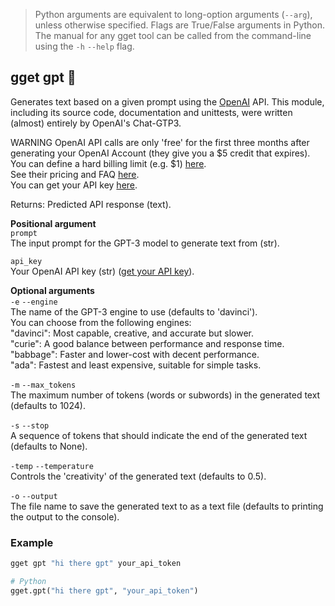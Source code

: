 > Python arguments are equivalent to long-option arguments (`--arg`), unless otherwise specified. Flags are True/False arguments in Python. The manual for any gget tool can be called from the command-line using the `-h` `--help` flag.  
## gget gpt 💬
Generates text based on a given prompt using the [OpenAI](https://openai.com/) API. This module, including its source code, documentation and unittests, were written (almost) entirely by OpenAI's Chat-GTP3.  

WARNING OpenAI API calls are only 'free' for the first three months after generating your OpenAI Account (they give you a $5 credit that expires).  
You can define a hard billing limit (e.g. $1) [here](https://platform.openai.com/account/billing/limits).  
See their pricing and FAQ [here](https://openai.com/pricing).  
You can get your API key [here](https://platform.openai.com/account/api-keys).  

Returns: Predicted API response (text).  

**Positional argument**  
`prompt`  
The input prompt for the GPT-3 model to generate text from (str).  

`api_key`  
Your OpenAI API key (str) ([get your API key](https://platform.openai.com/account/api-keys)).  

**Optional arguments**  
`-e` `--engine`  
The name of the GPT-3 engine to use (defaults to 'davinci').  
You can choose from the following engines:  
    "davinci": Most capable, creative, and accurate but slower.  
    "curie": A good balance between performance and response time.  
    "babbage": Faster and lower-cost with decent performance.  
    "ada": Fastest and least expensive, suitable for simple tasks.  

`-m` `--max_tokens`   
The maximum number of tokens (words or subwords) in the generated text (defaults to 1024).  

`-s` `--stop`   
A sequence of tokens that should indicate the end of the generated text (defaults to None).  

`-temp` `--temperature`   
Controls the 'creativity' of the generated text (defaults to 0.5).  

`-o` `--output`   
The file name to save the generated text to as a text file (defaults to printing the output to the console).  
  
  
### Example
```bash
gget gpt "hi there gpt" your_api_token
```
```python
# Python
gget.gpt("hi there gpt", "your_api_token")
```